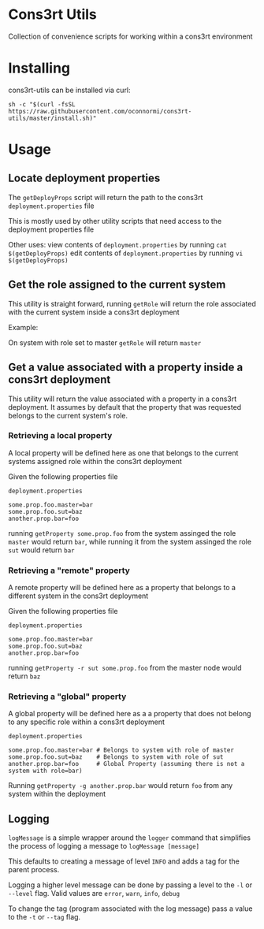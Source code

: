 # Cons3rt Utils

Collection of convenience scripts for working within a cons3rt environment

# Installing

cons3rt-utils can be installed via curl:

```
sh -c "$(curl -fsSL https://raw.githubusercontent.com/oconnormi/cons3rt-utils/master/install.sh)"
```

# Usage

## Locate deployment properties

The `getDeployProps` script will return the path to the cons3rt `deployment.properties` file

This is mostly used by other utility scripts that need access to the deployment properties file

Other uses:
view contents of `deployment.properties` by running `cat $(getDeployProps)`
edit contents of `deployment.properties` by running `vi $(getDeployProps)`

## Get the role assigned to the current system

This utility is straight forward, running `getRole` will return the role
associated with the current system inside a cons3rt deployment

Example:

On system with role set to master
`getRole` will return `master`

## Get a value associated with a property inside a cons3rt deployment

This utility will return the value associated with a property in a cons3rt deployment.
It assumes by default that the property that was requested belongs to the current system's role.

### Retrieving a local property
A local property will be defined here as one that belongs to the current systems assigned role within the cons3rt deployment

Given the following properties file

```
deployment.properties

some.prop.foo.master=bar
some.prop.foo.sut=baz
another.prop.bar=foo
```

running `getProperty some.prop.foo` from the system assinged the role `master` would return `bar`,
while running it from the system assinged the role `sut` would return `bar`

### Retrieving a "remote" property
A remote property will be defined here as a property that belongs to a different system in the cons3rt deployment

Given the following properties file

```
deployment.properties

some.prop.foo.master=bar
some.prop.foo.sut=baz
another.prop.bar=foo
```

running `getProperty -r sut some.prop.foo` from the master node would return `baz`

### Retrieving a "global" property
A global property will be defined here as a a property that does not belong to any specific role within a cons3rt deployment

```
deployment.properties

some.prop.foo.master=bar # Belongs to system with role of master
some.prop.foo.sut=baz    # Belongs to system with role of sut
another.prop.bar=foo     # Global Property (assuming there is not a system with role=bar)
```

Running `getProperty -g another.prop.bar` would return `foo` from any system within the deployment

## Logging

`logMessage` is a simple wrapper around the `logger` command that simplifies the process of logging a message to `logMessage [message]`

This defaults to creating a message of level `INFO` and adds a tag for the parent process.

Logging a higher level message can be done by passing a level to the `-l` or `--level` flag. Valid values are `error`, `warn`, `info`, `debug`

To change the tag (program associated with the log message) pass a value to the `-t` or `--tag` flag.
